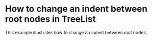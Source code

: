# How to change an indent between root nodes in TreeList


<p>This example illustrates how to change an indent between root nodes. </p>

<br/>


